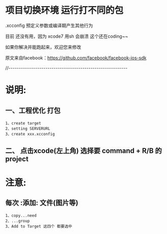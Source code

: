 # 项目切换环境 运行打不同的包

 .xcconfig 预定义参数或编译期产生其他行为

目前 还没有用，因为 xcode7 用sh 会崩溃
这个还在coding~~

如果你解决并能跑起来，欢迎您来修改

原文来自facebook：https://github.com/facebook/facebook-ios-sdk

//----------------------------------------------------------

# 说明:
## 一、工程优化 打包 
    1、create target 
    2、setting SERVERURL 
    3、create xxx.xcconfig 

## 二、 点击xcode(左上角) 选择要 command + R/B 的 project


# 注意:
## 每次 :添加: 文件(图片等) 
    1、copy...need 
    2、...group 
    3、Add to Target 这四个 都要选中 
